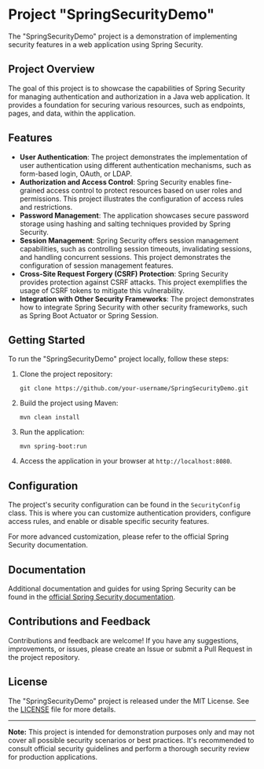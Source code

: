 # Project "SpringSecurityDemo"

The "SpringSecurityDemo" project is a demonstration of implementing security features in a web application using Spring Security.

## Project Overview

The goal of this project is to showcase the capabilities of Spring Security for managing authentication and authorization in a Java web application. It provides a foundation for securing various resources, such as endpoints, pages, and data, within the application.

## Features

- **User Authentication**: The project demonstrates the implementation of user authentication using different authentication mechanisms, such as form-based login, OAuth, or LDAP.
- **Authorization and Access Control**: Spring Security enables fine-grained access control to protect resources based on user roles and permissions. This project illustrates the configuration of access rules and restrictions.
- **Password Management**: The application showcases secure password storage using hashing and salting techniques provided by Spring Security.
- **Session Management**: Spring Security offers session management capabilities, such as controlling session timeouts, invalidating sessions, and handling concurrent sessions. This project demonstrates the configuration of session management features.
- **Cross-Site Request Forgery (CSRF) Protection**: Spring Security provides protection against CSRF attacks. This project exemplifies the usage of CSRF tokens to mitigate this vulnerability.
- **Integration with Other Security Frameworks**: The project demonstrates how to integrate Spring Security with other security frameworks, such as Spring Boot Actuator or Spring Session.

## Getting Started

To run the "SpringSecurityDemo" project locally, follow these steps:

1. Clone the project repository:

   ```
   git clone https://github.com/your-username/SpringSecurityDemo.git
   ```

2. Build the project using Maven:

   ```
   mvn clean install
   ```

3. Run the application:

   ```
   mvn spring-boot:run
   ```

4. Access the application in your browser at `http://localhost:8080`.

## Configuration

The project's security configuration can be found in the `SecurityConfig` class. This is where you can customize authentication providers, configure access rules, and enable or disable specific security features.

For more advanced customization, please refer to the official Spring Security documentation.

## Documentation

Additional documentation and guides for using Spring Security can be found in the [official Spring Security documentation](https://docs.spring.io/spring-security/site/docs).

## Contributions and Feedback

Contributions and feedback are welcome! If you have any suggestions, improvements, or issues, please create an Issue or submit a Pull Request in the project repository.

## License

The "SpringSecurityDemo" project is released under the MIT License. See the [LICENSE](LICENSE) file for more details.

---
**Note:** This project is intended for demonstration purposes only and may not cover all possible security scenarios or best practices. It's recommended to consult official security guidelines and perform a thorough security review for production applications.
